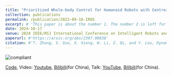 ```yaml
---
title: "Prioritized Whole-body Control for Humanoid Robots with Centroidal Dynamics"
collection: publications
permalink: /publication/2023-09-16-IROS
excerpt: # 'This paper is about the number 1. The number 2 is left for future work.'
date: 2024-10-17
venue: 2024 IEEE/RSJ International Conference on Intelligent Robots and Systems (IROS)
paperurl: #'https://arxiv.org/abs/2307.08838'
citation: #'T. Zhang, S. Guo, X. Xiong, W. Li, Z. Qi, and Y. Lou, Dynamic Object Tracking for Quadruped Manipulator with Spherical Image-Based Approach. arXiv preprint arXiv:2307.08838.'
---
```


![compliant](..\images\publication\compliant.gif)

[Code](https://github.com/skywoodsz/qm_control/tree/feature-compliance), Video: [Youtube](https://youtu.be/gK7PCxNsuZ8), [Bilibili](https://www.bilibili.com/video/BV1dy421e7PZ)(for China), Talk: [YouTube](https://youtu.be/jV2PTHsnLIg), [Bilibili](https://www.bilibili.com/video/BV1XN27YxEhK)(for China).
